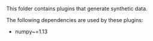 This folder contains plugins that generate synthetic data.

The following dependencies are used by these plugins:
- numpy~=1.13
